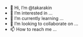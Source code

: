 - 👋 Hi, I’m @takarakin
- 👀 I’m interested in ...
- 🌱 I’m currently learning ...
- 💞️ I’m looking to collaborate on ...
- 📫 How to reach me ...

<!---
takarakin/takarakin is a ✨ special ✨ repository because its `README.md` (this file) appears on your GitHub profile.
You can click the Preview link to take a look at your changes.
--->
